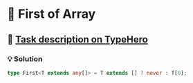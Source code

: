 # 📝 First of Array

## 🔗 [Task description on TypeHero](https://typehero.dev/challenge/first-of-array)

### 💡 Solution

```typescript
type First<T extends any[]> = T extends [] ? never : T[0];
```
